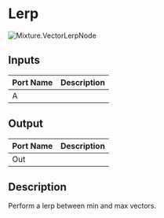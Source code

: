# Lerp
![Mixture.VectorLerpNode](../../images/Mixture.VectorLerpNode.png)
## Inputs
Port Name | Description
--- | ---
A | 

## Output
Port Name | Description
--- | ---
Out | 

## Description
Perform a lerp between min and max vectors.


